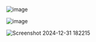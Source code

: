 ![image](https://github.com/user-attachments/assets/a1863d82-1c84-46d5-b51a-dec5dbbc1ebe)

![image](https://github.com/user-attachments/assets/a67a8fe4-583a-45ab-beb4-a18db72f14be)


![Screenshot 2024-12-31 182215](https://github.com/user-attachments/assets/dc756af6-521f-4321-9fb4-ffbc23a523f1)

